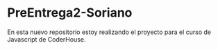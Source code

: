 # PreEntrega2-Soriano

En esta nuevo repositorio estoy realizando el proyecto para el curso de Javascript de CoderHouse.

